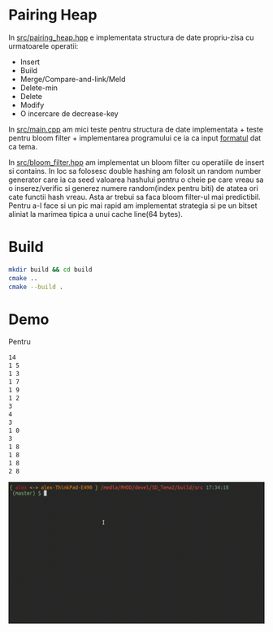 # Pairing Heap

In [src/pairing\_heap.hpp](https://github.com/AlexandruIca/SD_Tema2/blob/master/src/pairing_heap.hpp)
e implementata structura de date propriu-zisa cu
urmatoarele operatii:
* Insert
* Build
* Merge/Compare-and-link/Meld
* Delete-min
* Delete
* Modify
* O incercare de decrease-key

In [src/main.cpp](https://github.com/AlexandruIca/SD_Tema2/blob/master/src/main.cpp)
am mici teste pentru structura de date implementata + teste pentru bloom filter +
implementarea programului ce ia ca input [formatul](https://github.com/AlexandruIca/SD_Tema2/blob/master/src/test.txt)
dat ca tema.

In [src/bloom\_filter.hpp](https://github.com/AlexandruIca/SD_Tema2/blob/master/src/bloom_filter.hpp)
am implementat un bloom filter cu operatiile de insert si contains. In loc sa
folosesc double hashing am folosit un random number generator care ia ca seed
valoarea hashului pentru o cheie pe care vreau sa o inserez/verific si generez
numere random(index pentru biti) de atatea ori cate functii hash vreau. Asta
ar trebui sa faca bloom filter-ul mai predictibil. Pentru a-l face si un pic
mai rapid am implementat strategia si pe un bitset aliniat la marimea tipica a
unui cache line(64 bytes).

# Build

```sh
mkdir build && cd build
cmake ..
cmake --build .
```

# Demo

Pentru
```
14
1 5
1 3
1 7
1 9
1 2
3
4
3
1 0
3
1 8
1 8
1 8
2 8
```

![Couldn't load GIF :(](./media/SDT2.gif)

